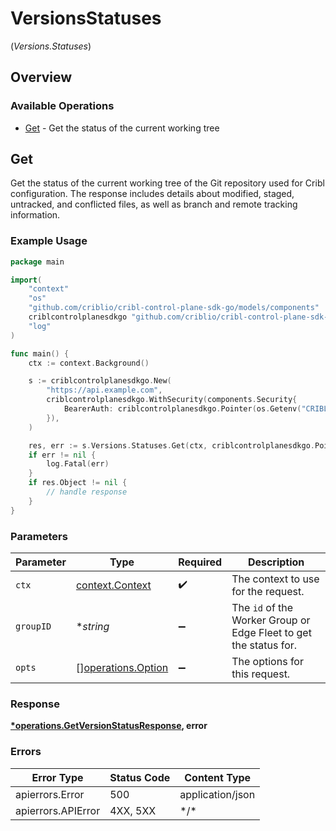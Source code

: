 # VersionsStatuses
(*Versions.Statuses*)

## Overview

### Available Operations

* [Get](#get) - Get the status of the current working tree

## Get

Get the status of the current working tree of the Git repository used for Cribl configuration. The response includes details about modified, staged, untracked, and conflicted files, as well as branch and remote tracking information.

### Example Usage

<!-- UsageSnippet language="go" operationID="getVersionStatus" method="get" path="/version/status" -->
```go
package main

import(
	"context"
	"os"
	"github.com/criblio/cribl-control-plane-sdk-go/models/components"
	criblcontrolplanesdkgo "github.com/criblio/cribl-control-plane-sdk-go"
	"log"
)

func main() {
    ctx := context.Background()

    s := criblcontrolplanesdkgo.New(
        "https://api.example.com",
        criblcontrolplanesdkgo.WithSecurity(components.Security{
            BearerAuth: criblcontrolplanesdkgo.Pointer(os.Getenv("CRIBLCONTROLPLANE_BEARER_AUTH")),
        }),
    )

    res, err := s.Versions.Statuses.Get(ctx, criblcontrolplanesdkgo.Pointer("<id>"))
    if err != nil {
        log.Fatal(err)
    }
    if res.Object != nil {
        // handle response
    }
}
```

### Parameters

| Parameter                                                                    | Type                                                                         | Required                                                                     | Description                                                                  |
| ---------------------------------------------------------------------------- | ---------------------------------------------------------------------------- | ---------------------------------------------------------------------------- | ---------------------------------------------------------------------------- |
| `ctx`                                                                        | [context.Context](https://pkg.go.dev/context#Context)                        | :heavy_check_mark:                                                           | The context to use for the request.                                          |
| `groupID`                                                                    | **string*                                                                    | :heavy_minus_sign:                                                           | The <code>id</code> of the Worker Group or Edge Fleet to get the status for. |
| `opts`                                                                       | [][operations.Option](../../models/operations/option.md)                     | :heavy_minus_sign:                                                           | The options for this request.                                                |

### Response

**[*operations.GetVersionStatusResponse](../../models/operations/getversionstatusresponse.md), error**

### Errors

| Error Type         | Status Code        | Content Type       |
| ------------------ | ------------------ | ------------------ |
| apierrors.Error    | 500                | application/json   |
| apierrors.APIError | 4XX, 5XX           | \*/\*              |